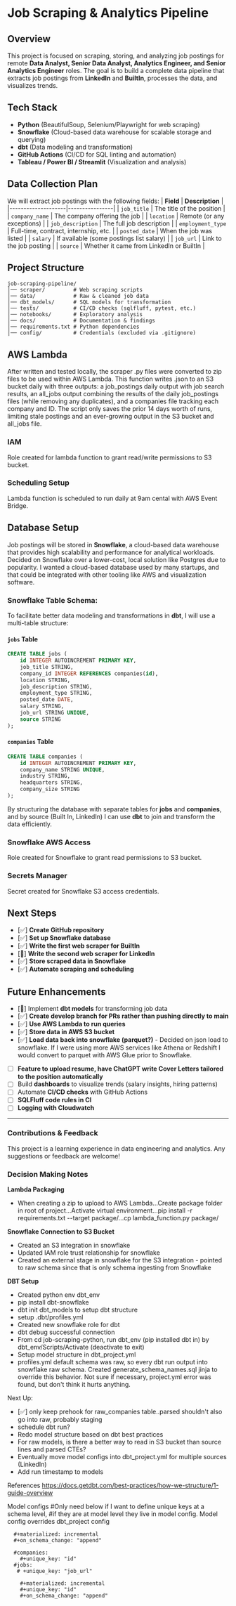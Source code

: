 # Job Scraping & Analytics Pipeline

## Overview
This project is focused on scraping, storing, and analyzing job postings for remote **Data Analyst, Senior Data Analyst, Analytics Engineer, and Senior Analytics Engineer** roles. The goal is to build a complete data pipeline that extracts job postings from **LinkedIn** and **BuiltIn**, processes the data, and visualizes trends.

## Tech Stack
- **Python** (BeautifulSoup, Selenium/Playwright for web scraping)
- **Snowflake** (Cloud-based data warehouse for scalable storage and querying)
- **dbt** (Data modeling and transformation)
- **GitHub Actions** (CI/CD for SQL linting and automation)
- **Tableau / Power BI / Streamlit** (Visualization and analysis)

## Data Collection Plan
We will extract job postings with the following fields:
| **Field**          | **Description** |
|--------------------|----------------|
| `job_title`       | The title of the position |
| `company_name`    | The company offering the job |
| `location`        | Remote (or any exceptions) |
| `job_description` | The full job description |
| `employment_type` | Full-time, contract, internship, etc. |
| `posted_date`     | When the job was listed |
| `salary`         | If available (some postings list salary) |
| `job_url`        | Link to the job posting |
| `source`         | Whether it came from LinkedIn or BuiltIn |

## Project Structure
```
job-scraping-pipeline/
│── scraper/         # Web scraping scripts
│── data/            # Raw & cleaned job data
│── dbt_models/      # SQL models for transformation
│── tests/           # CI/CD checks (sqlfluff, pytest, etc.)
│── notebooks/       # Exploratory analysis
│── docs/            # Documentation & findings
│── requirements.txt # Python dependencies
│── config/          # Credentials (excluded via .gitignore)
```

## AWS Lambda
After written and tested locally, the scraper .py files were converted to zip files to be used within AWS Lambda. This function writes .json to an S3 bucket daily with three outputs: a job_postings daily output with job search results, an all_jobs output combining the results of the daily job_postings files (while removing any duplicates), and a companies file tracking each company and ID. The script only saves the prior 14 days worth of runs, limiting stale postings and an ever-growing output in the S3 bucket and all_jobs file. 

### IAM
Role created for lambda function to grant read/write permissions to S3 bucket.

### Scheduling Setup
Lambda function is scheduled to run daily at 9am cental with AWS Event Bridge.

## Database Setup
Job postings will be stored in **Snowflake**, a cloud-based data warehouse that provides high scalability and performance for analytical workloads. Decided on Snowflake over a lower-cost, local solution like Postgres due to popularity. I wanted a cloud-based database used by many startups, and that could be integrated with other tooling like AWS and visualization software. 

### Snowflake Table Schema:
To facilitate better data modeling and transformations in **dbt**, I will use a multi-table structure:

#### `jobs` Table
```sql
CREATE TABLE jobs (
    id INTEGER AUTOINCREMENT PRIMARY KEY,
    job_title STRING,
    company_id INTEGER REFERENCES companies(id),
    location STRING,
    job_description STRING,
    employment_type STRING,
    posted_date DATE,
    salary STRING,
    job_url STRING UNIQUE,
    source STRING
);
```

#### `companies` Table
```sql
CREATE TABLE companies (
    id INTEGER AUTOINCREMENT PRIMARY KEY,
    company_name STRING UNIQUE,
    industry STRING,
    headquarters STRING,
    company_size STRING
);
```

By structuring the database with separate tables for **jobs** and **companies**, and by source (Built In, LinkedIn) I can use **dbt** to join and transform the data efficiently.

### Snowflake AWS Access
Role created for Snowflake to grant read permissions to S3 bucket.

### Secrets Manager
Secret created for Snowflake S3 access credentials.

## Next Steps
- [✅] **Create GitHub repository**
- [✅] **Set up Snowflake database**
- [✅] **Write the first web scraper for BuiltIn**
- [🔄] **Write the second web scraper for LinkedIn** 
- [✅] **Store scraped data in Snowflake**
- [✅] **Automate scraping and scheduling** 

## Future Enhancements
- [🔄] Implement **dbt models** for transforming job data
- [✅] **Create develop branch for PRs rather than pushing directly to main**
- [✅] **Use AWS Lambda to run queries**
- [✅] **Store data in AWS S3 bucket**
- [✅] **Load data back into snowflake (parquet?)**
          - Decided on json load to snowflake. If I were using more AWS services like Athena or Redshift I would convert to parquet with AWS Glue prior to Snowflake.
- [ ] **Feature to upload resume, have ChatGPT write Cover Letters tailored to the position automatically**
- [ ] Build **dashboards** to visualize trends (salary insights, hiring patterns)
- [ ] Automate **CI/CD checks** with GitHub Actions
- [ ] **SQLFluff code rules in CI**
- [ ] **Logging with Cloudwatch**

---
### **Contributions & Feedback**
This project is a learning experience in data engineering and analytics. Any suggestions or feedback are welcome!

### **Decision Making Notes**

**Lambda Packaging**
- When creating a zip to upload to AWS Lambda...Create package folder in root of project...Activate virtual environment...pip install -r requirements.txt --target package/...cp lambda_function.py package/

**Snowflake Connection to S3 Bucket**
- Created an S3 integration in snowflake
- Updated IAM role trust relationship for snowflake
- Created an external stage in snowflake for the S3 integration - pointed to raw schema since that is only schema ingesting from Snowflake

**DBT Setup**
- Created python env dbt_env
- pip install dbt-snowflake
- dbt init dbt_models to setup dbt structure
- setup .dbt/profiles.yml
- Created new snowflake role for dbt
- dbt debug successful connection
- From cd job-scraping-python, run dbt_env (pip installed dbt in) by dbt_env/Scripts/Activate (deactivate to exit)
- Setup model structure in dbt_project.yml
- profiles.yml default schema was raw, so every dbt run output into snowflake raw schema. Created generate_schema_names.sql jinja to override this behavior. Not sure if necessary, project.yml error was found, but don't think it hurts anything.


Next Up:
- [✅] only keep prehook for raw_companies table..parsed shouldn't also go into raw, probably staging
- schedule dbt run?
- Redo model structure based on dbt best practices
- For raw models, is there a better way to read in S3 bucket than source lines and parsed CTEs?
- Eventually move model configs into dbt_project.yml for multiple sources (LinkedIn)
- Add run timestamp to models

References
https://docs.getdbt.com/best-practices/how-we-structure/1-guide-overview


Model configs 
      #Only need below if I want to define unique keys at a schema level, 
      #if they are at model level they live in model config. Model config overrides dbt_project config

      #+materialized: incremental
      #+on_schema_change: "append"

      #companies:
        #+unique_key: "id"
      #jobs:
       # +unique_key: "job_url"

        #+materialized: incremental
        #+unique_key: "id"
        #+on_schema_change: "append"